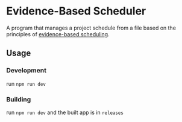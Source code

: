 # Evidence-Based Scheduler

A program that manages a project schedule from a file based on the principles of [evidence-based scheduling](https://www.joelonsoftware.com/2007/10/26/evidence-based-scheduling/).

## Usage

### Development

run `npm run dev`

### Building

run `npm run dev` and the built app is in `releases`
